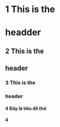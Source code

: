 # 1 This is the <h1> headder
## 2 This is the <h2> header
### 3 This is the <h3> header
#### 4 Đây là tiêu để thứ <h4> 4
